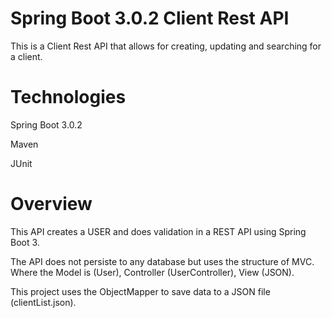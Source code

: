 # Spring Boot 3.0.2 Client Rest API
This is a Client Rest API that allows for creating, updating and searching for a client.

# Technologies
Spring Boot 3.0.2

Maven

JUnit

# Overview
This API creates a USER and does validation in a REST API using Spring Boot 3.

The API does not persiste to any database but uses the structure of MVC.
Where the Model is (User), Controller (UserController), View (JSON).

This project uses the ObjectMapper to save data to a JSON file (clientList.json).



